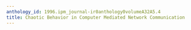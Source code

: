 ```yaml
---
anthology_id: 1996.ipm_journal-ir0anthology0volumeA32A5.4
title: Chaotic Behavior in Computer Mediated Network Communication
---
```

